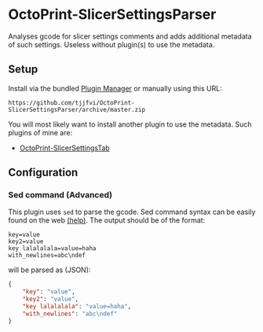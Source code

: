 # OctoPrint-SlicerSettingsParser

Analyses gcode for slicer settings comments and adds additional metadata of such settings. Useless without plugin(s) to use the metadata. 

## Setup

Install via the bundled [Plugin Manager](https://github.com/foosel/OctoPrint/wiki/Plugin:-Plugin-Manager)
or manually using this URL:

    https://github.com/tjjfvi/OctoPrint-SlicerSettingsParser/archive/master.zip

You will most likely want to install another plugin to use the metadata. Such plugins of mine are:
 - [OctoPrint-SlicerSettingsTab](https://github.com/tjjfvi/OctoPrint-SlicerSettingsTab)

## Configuration

### Sed command (Advanced)

This plugin uses `sed` to parse the gcode. Sed command syntax can be easily found on the web [(help)](http://lmgtfy.com/?q=sed+command+syntax). The output should be of the format:
```
key=value
key2=value
key lalalalala=value=haha
with_newlines=abc\ndef
```
will be parsed as (JSON):
```json
{
    "key": "value",
    "key2": "value",
    "key lalalalala": "value=haha",
    "with_newlines": "abc\ndef"
}
```

